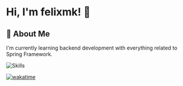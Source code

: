 
# Hi, I'm felixmk! 👋


## 🚀 About Me
I'm currently learning backend development with everything related to Spring Framework.

![Skills](https://skillicons.dev/icons?i=java,spring,html,css,idea,git,ps,pr,github)

[![wakatime](https://wakatime.com/badge/user/018edbbc-3e07-46a8-b79c-fc389b4e72ca.svg)](https://wakatime.com/@018edbbc-3e07-46a8-b79c-fc389b4e72ca)
